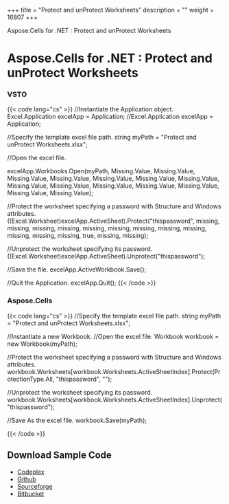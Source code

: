 +++
title = "Protect and unProtect Worksheets" 
description = "" 
weight = 16807 
+++

Aspose.Cells for .NET : Protect and unProtect Worksheets  

# Aspose.Cells for .NET : Protect and unProtect Worksheets


### VSTO

{{< code lang="cs" >}}
//Instantiate the Application object.
Excel.Application excelApp = Application;
//Excel.Application excelApp = Application;

//Specify the template excel file path.
string myPath = "Protect and unProtect Worksheets.xlsx";

//Open the excel file.

excelApp.Workbooks.Open(myPath, Missing.Value, Missing.Value,
Missing.Value, Missing.Value,
Missing.Value, Missing.Value,
Missing.Value, Missing.Value,
Missing.Value, Missing.Value,
Missing.Value, Missing.Value,
Missing.Value, Missing.Value);

//Protect the worksheet specifying a password with Structure and Windows attributes.
((Excel.Worksheet)excelApp.ActiveSheet).Protect("thispassword",
	missing, missing, missing, missing, missing, missing, missing, missing,
	missing, missing, missing, missing, true, missing, missing);

//Unprotect the worksheet specifying its password.
((Excel.Worksheet)excelApp.ActiveSheet).Unprotect("thispassword");

//Save the file.
excelApp.ActiveWorkbook.Save();

//Quit the Application.
excelApp.Quit();
{{< /code >}}

### Aspose.Cells

{{< code lang="cs" >}}
//Specify the template excel file path.
string myPath = "Protect and unProtect Worksheets.xlsx";

//Instantiate a new Workbook.
//Open the excel file.
Workbook workbook = new Workbook(myPath);

//Protect the worksheet specifying a password with Structure and Windows attributes.
workbook.Worksheets[workbook.Worksheets.ActiveSheetIndex].Protect(ProtectionType.All, "thispassword", "");

//Unprotect the worksheet specifying its password.
workbook.Worksheets[workbook.Worksheets.ActiveSheetIndex].Unprotect("thispassword");

//Save As the excel file.
workbook.Save(myPath);

{{< /code >}}

## Download Sample Code

*   [Codeplex](https://asposevsto.codeplex.com/downloads/get/1459774)
*   [Github](https://github.com/asposemarketplace/Aspose_for_VSTO/releases/download/Aspose.Cells1.1/Protect.and.unProtect.Worksheets.Aspose.Cells.zip)
*   [Sourceforge](https://sourceforge.net/p/asposevsto/wiki/Home/)
*   [Bitbucket](https://bitbucket.org/asposemarketplace/aspose-for-vsto/wiki/Protect%20and%20unProtect%20Worksheets)

